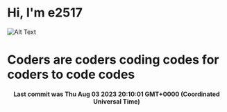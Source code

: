 # Hi, I'm e2517

![Alt Text](https://github.com/E2517/e2517/blob/master/images/background.gif)

# Coders are coders coding codes for coders to code codes

<h4 align="center">Last commit was Thu Aug 03 2023 20:10:01 GMT+0000 (Coordinated Universal Time)</h4>
